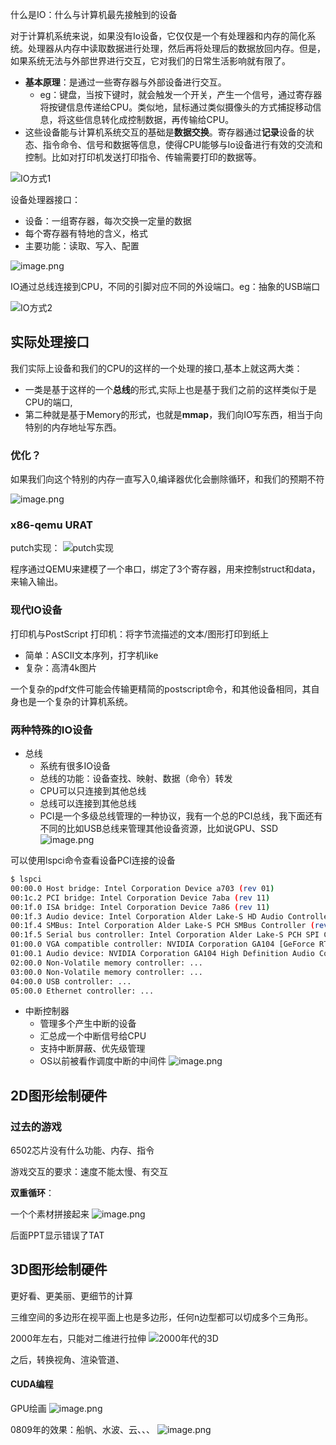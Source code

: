 什么是IO：什么与计算机最先接触到的设备

对于计算机系统来说，如果没有Io设备，它仅仅是一个有处理器和内存的简化系统。处理器从内存中读取数据进行处理，然后再将处理后的数据放回内存。但是，如果系统无法与外部世界进行交互，它对我们的日常生活影响就有限了。

- **基本原理**：是通过一些寄存器与外部设备进行交互。
	- eg：键盘，当按下键时，就会触发一个开关，产生一个信号，通过寄存器将按键信息传递给CPU。类似地，鼠标通过类似摄像头的方式捕捉移动信息，将这些信息转化成控制数据，再传输给CPU。
- 这些设备能与计算机系统交互的基础是**数据交换**。寄存器通过**记录**设备的状态、指令命令、信号和数据等信息，使得CPU能够与Io设备进行有效的交流和控制。比如对打印机发送打印指令、传输需要打印的数据等。


![IO方式1](https://pic-1257412153.cos.ap-nanjing.myqcloud.com/images/2024/01/05/20240105161622-3d2061.png)


设备处理器接口：

- 设备：一组寄存器，每次交换一定量的数据
- 每个寄存器有特地的含义，格式
- 主要功能：读取、写入、配置

![image.png](https://pic-1257412153.cos.ap-nanjing.myqcloud.com/images/2024/01/05/20240105161855-778662.png)



IO通过总线连接到CPU，不同的引脚对应不同的外设端口。eg：抽象的USB端口

![IO方式2](https://pic-1257412153.cos.ap-nanjing.myqcloud.com/images/2024/01/05/20240105162056-4ea6fb.png)

## 实际处理接口

我们实际上设备和我们的CPU的这样的一个处理的接口,基本上就这两大类：
- 一类是基于这样的一个**总线**的形式,实际上也是基于我们之前的这样类似于是CPU的端口,
- 第二种就是基于Memory的形式，也就是**mmap**，我们向IO写东西，相当于向特别的内存地址写东西。

### 优化？

如果我们向这个特别的内存一直写入0,编译器优化会删除循环，和我们的预期不符

![image.png](https://pic-1257412153.cos.ap-nanjing.myqcloud.com/images/2024/01/05/20240105163105-08e1c3.png)

### x86-qemu URAT
putch实现：
![putch实现](https://pic-1257412153.cos.ap-nanjing.myqcloud.com/images/2024/01/05/20240105163219-70dea3.png)


程序通过QEMU来建模了一个串口，绑定了3个寄存器，用来控制struct和data，来输入输出。

### 现代IO设备

打印机与PostScript
打印机：将字节流描述的文本/图形打印到纸上
- 简单：ASCII文本序列，打字机like
- 复杂：高清4k图片

一个复杂的pdf文件可能会传输更精简的postscript命令，和其他设备相同，其自身也是一个复杂的计算机系统。

### 两种特殊的IO设备

- 总线
	- 系统有很多IO设备
	- 总线的功能：设备查找、映射、数据（命令）转发
	- CPU可以只连接到其他总线
	- 总线可以连接到其他总线
	- PCI是一个多级总线管理的一种协议，我有一个总的PCI总线，我下面还有不同的比如USB总线来管理其他设备资源，比如说GPU、SSD
![image.png](https://pic-1257412153.cos.ap-nanjing.myqcloud.com/images/2024/01/05/20240105164250-03a058.png)


可以使用lspci命令查看设备PCI连接的设备
```sh
$ lspci
00:00.0 Host bridge: Intel Corporation Device a703 (rev 01)
00:1c.2 PCI bridge: Intel Corporation Device 7aba (rev 11)
00:1f.0 ISA bridge: Intel Corporation Device 7a86 (rev 11)
00:1f.3 Audio device: Intel Corporation Alder Lake-S HD Audio Controller (rev 11)
00:1f.4 SMBus: Intel Corporation Alder Lake-S PCH SMBus Controller (rev 11)
00:1f.5 Serial bus controller: Intel Corporation Alder Lake-S PCH SPI Controller (rev 11)
01:00.0 VGA compatible controller: NVIDIA Corporation GA104 [GeForce RTX 3060 Ti GDDR6X] (rev a1)
01:00.1 Audio device: NVIDIA Corporation GA104 High Definition Audio Controller (rev a1)
02:00.0 Non-Volatile memory controller: ...
03:00.0 Non-Volatile memory controller: ...
04:00.0 USB controller: ...
05:00.0 Ethernet controller: ...
```

- 中断控制器
	- 管理多个产生中断的设备
	- 汇总成一个中断信号给CPU
	- 支持中断屏蔽、优先级管理
	- OS以前被看作调度中断的中间件
![image.png](https://pic-1257412153.cos.ap-nanjing.myqcloud.com/images/2024/01/05/20240105164701-7890b2.png)

## 2D图形绘制硬件

### 过去的游戏

6502芯片没有什么功能、内存、指令

游戏交互的要求：速度不能太慢、有交互

**双重循环**：

一个个素材拼接起来
![image.png](https://pic-1257412153.cos.ap-nanjing.myqcloud.com/images/2024/01/05/20240105170037-85652b.png)

后面PPT显示错误了TAT

## 3D图形绘制硬件

更好看、更美丽、更细节的计算

三维空间的多边形在视平面上也是多边形，任何n边型都可以切成多个三角形。

2000年左右，只能对二维进行拉伸
![2000年代的3D](https://pic-1257412153.cos.ap-nanjing.myqcloud.com/images/2024/01/05/20240105170436-ba7a45.png)

之后，转换视角、渲染管道、


#### CUDA编程

GPU绘画
![image.png](https://pic-1257412153.cos.ap-nanjing.myqcloud.com/images/2024/01/05/20240105170723-82496d.png)

0809年的效果：船帆、水波、云、、、
![image.png](https://pic-1257412153.cos.ap-nanjing.myqcloud.com/images/2024/01/05/20240105170741-0c57f2.png)


